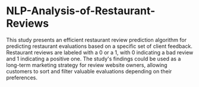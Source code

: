 # NLP-Analysis-of-Restaurant-Reviews

This study presents an efficient restaurant review prediction algorithm for predicting restaurant evaluations based on a specific set of client feedback. Restaurant reviews are labeled with a 0 or a 1, with 0 indicating a bad review and 1 indicating a positive one. The study's findings could be used as a long-term marketing strategy for review website owners, allowing customers to sort and filter valuable evaluations depending on their preferences.
